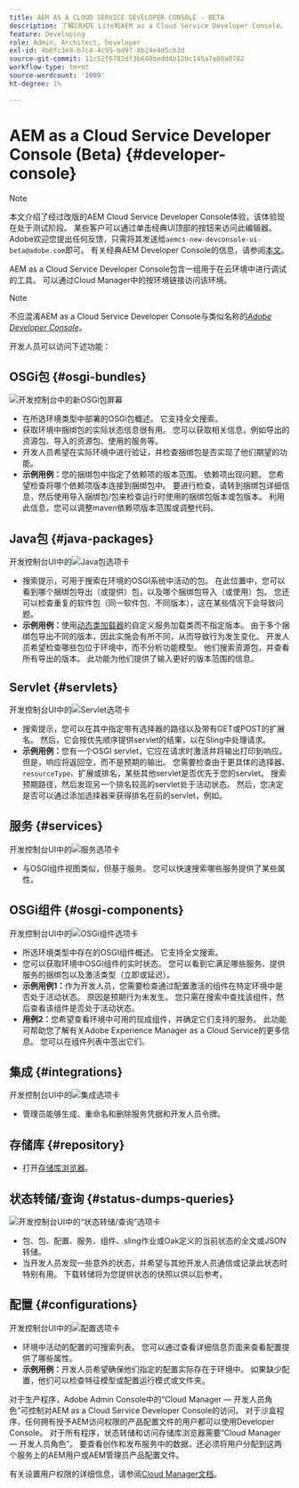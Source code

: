 ```yaml
---
title: AEM AS A CLOUD SERVICE DEVELOPER CONSOLE - BETA
description: 了解CRXDE Lite和AEM as a Cloud Service Developer Console。
feature: Developing
role: Admin, Architect, Developer
exl-id: 4b0fc3e9-b7c4-4c95-bd97-8b24e4d5cb3d
source-git-commit: 11c52f6782df3b608bedd4b120c145a7a80a0702
workflow-type: tm+mt
source-wordcount: '1009'
ht-degree: 1%

---
```


# AEM as a Cloud Service Developer Console (Beta) {#developer-console}

>[!NOTE]
>
>本文介绍了经过改版的AEM Cloud Service Developer Console体验，该体验现在处于测试阶段。 某些客户可以通过单击经典UI顶部的按钮来访问此编辑器。 Adobe欢迎您提出任何反馈，只需将其发送给`aemcs-new-devconsole-ui-beta@adobe.com`即可。 有关经典AEM Developer Console的信息，请参阅[本文](/help/implementing/developing/introduction/development-guidelines.md#crxde-lite-and-developer-console)。

AEM as a Cloud Service Developer Console包含一组用于在云环境中进行调试的工具。 可以通过Cloud Manager中的按环境链接访问该环境。

>[!NOTE]
>不应混淆AEM as a Cloud Service Developer Console与类似名称的&#x200B;[*Adobe Developer Console*](https://developer.adobe.com/developer-console/)。
>


<!--
There are multiple ways of accessing it:

1. Launch from Cloud Manager  

1. Type a url that can be determined by adjusting the Author or Publish service urls as follows:
   ```  
   https://dev-console/-<namespace>.<cluster>.dev.adobeaemcloud.com
   ```  

1. As a shortcut, the following Cloud Manager CLI command can be used to launch the AEM as a Cloud Service Developer Console based on an environment parameter described below:    
   ```
   aio cloudmanager:open-developer-console <ENVIRONMENTID> --programId <PROGRAMID>
   ```
-->

开发人员可以访问下述功能：

## OSGi包 {#osgi-bundles}

![开发控制台中的新OSGi包屏幕](/help/implementing/developing/introduction/assets/osgi-bundles.png)

* 在所选环境类型中部署的OSGi包概述。 它支持全文搜索。
* 获取环境中捆绑包的实际状态信息很有用。 您可以获取相关信息，例如导出的资源包、导入的资源包、使用的服务等。
* 开发人员希望在实际环境中进行验证，并检查捆绑包是否实现了他们期望的功能。
* **示例用例：**&#x200B;您的捆绑包中指定了依赖项的版本范围。 依赖项出现问题。 您希望检查将哪个依赖项版本连接到捆绑包中。 要进行检查，请转到捆绑包详细信息，然后使用导入捆绑包/包来检查运行时使用的捆绑包版本或包版本。 利用此信息，您可以调整maven依赖项版本范围或调整代码。

## Java包 {#java-packages}

开发控制台UI中的![Java包选项卡](/help/implementing/developing/introduction/assets/java-packages-dev-console-ui.png)

* 搜索提示，可用于搜索在环境的OSGI系统中活动的包。 在此位置中，您可以看到哪个捆绑包导出（或提供）包，以及哪个捆绑包导入（或使用）包。 您还可以检查重复的软件包（同一软件包、不同版本），这在某些情况下会导致问题。
* **示例用例：**&#x200B;使用[动态类加载器](https://sling.apache.org/apidocs/sling9/org/apache/sling/commons/classloader/DynamicClassLoaderManager.html)的自定义服务加载类而不指定版本。 由于多个捆绑包导出不同的版本，因此实施会有所不同，从而导致行为发生变化。 开发人员希望检查哪些包位于环境中，而不分析功能模型。 他们搜索资源包，并查看所有导出的版本。 此功能为他们提供了输入更好的版本范围的信息。

## Servlet {#servlets}

开发控制台UI中的![Servlet选项卡](/help/implementing/developing/introduction/assets/servlets-dev-console-ui.png)

* 搜索提示，您可以在其中指定带有选择器的路径以及带有GET或POST的扩展名。 然后，它会按优先顺序提供servlet的结果，以在Sling中处理请求。
* **示例用例：**&#x200B;您有一个OSGI servlet，它应在请求时激活并将输出打印到响应。 但是，响应将返回空，而不是预期的输出。 您需要检查由于更具体的选择器、`resourceType`、扩展或排名，某些其他servlet是否优先于您的servlet。 搜索预期路径，然后发现另一个排名较高的servlet处于活动状态。 然后，您决定是否可以通过添加选择器来获得排名在前的servlet，例如。

## 服务 {#services}

开发控制台UI中的![服务选项卡](/help/implementing/developing/introduction/assets/services-dev-console.png)

* 与OSGI组件视图类似，但基于服务。 您可以快速搜索哪些服务提供了某些属性。

## OSGi组件 {#osgi-components}

开发控制台UI中的![OSGi组件选项卡](/help/implementing/developing/introduction/assets/osgi-components-dev-console.png)

* 所选环境类型中存在的OSGI组件概述。 它支持全文搜索。
* 您可以获取环境中OSGI组件的实时状态。 您可以看到它满足哪些服务、提供服务的捆绑包以及激活类型（立即或延迟）。
* **示例用例1：**&#x200B;作为开发人员，您需要检查通过配置激活的组件在特定环境中是否处于活动状态。 原因是预期行为未发生。 您只需在搜索中查找该组件，然后查看该组件是否处于活动状态。
* **用例2：**&#x200B;您希望查看环境中可用的现成组件，并确定它们支持的服务。 此功能可帮助您了解有关Adobe Experience Manager as a Cloud Service的更多信息。 您可以在组件列表中签出它们。

## 集成 {#integrations}

开发控制台UI中的![集成选项卡](/help/implementing/developing/introduction/assets/integrations-dev-console-ui.png)

* 管理员能够生成、重命名和删除服务凭据和开发人员令牌。

## 存储库 {#repository}

* 打开[存储库浏览器](/help/implementing/developing/tools/repository-browser.md)。

## 状态转储/查询 {#status-dumps-queries}

![开发控制台UI中的“状态转储/查询”选项卡](/help/implementing/developing/introduction/assets/status-dumps-queries.png)

* 包、包、配置、服务、组件、sling作业或Oak定义的当前状态的全文或JSON转储。
* 当开发人员发现一些意外的状态，并希望与其他开发人员通信或记录此状态时特别有用。 下载转储将为您提供状态的快照以供以后参考。

## 配置 {#configurations}

开发控制台UI中的![配置选项卡](/help/implementing/developing/introduction/assets/configurations-dev-console.png)

* 环境中活动的配置的可搜索列表。 您可以通过查看详细信息页面来查看配置提供了哪些属性。
* **示例用例：**&#x200B;开发人员希望确保他们指定的配置实际存在于环境中。 如果缺少配置，他们可以检查特征模型或配置运行模式或文件夹。

对于生产程序，Adobe Admin Console中的“Cloud Manager — 开发人员角色”可控制对AEM as a Cloud Service Developer Console的访问。 对于沙盒程序，任何拥有授予AEM访问权限的产品配置文件的用户都可以使用Developer Console。 对于所有程序，状态转储和访问存储库浏览器需要“Cloud Manager — 开发人员角色”。 要查看创作和发布服务中的数据，还必须将用户分配到这两个服务上的AEM用户或AEM管理员产品配置文件。

有关设置用户权限的详细信息，请参阅[Cloud Manager文档](https://experienceleague.adobe.com/zh-hans/docs/experience-manager-cloud-manager/content/requirements/users-and-roles)。

